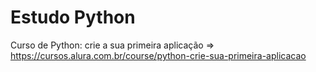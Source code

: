 # Estudo Python

Curso de Python: crie a sua primeira aplicação => https://cursos.alura.com.br/course/python-crie-sua-primeira-aplicacao
